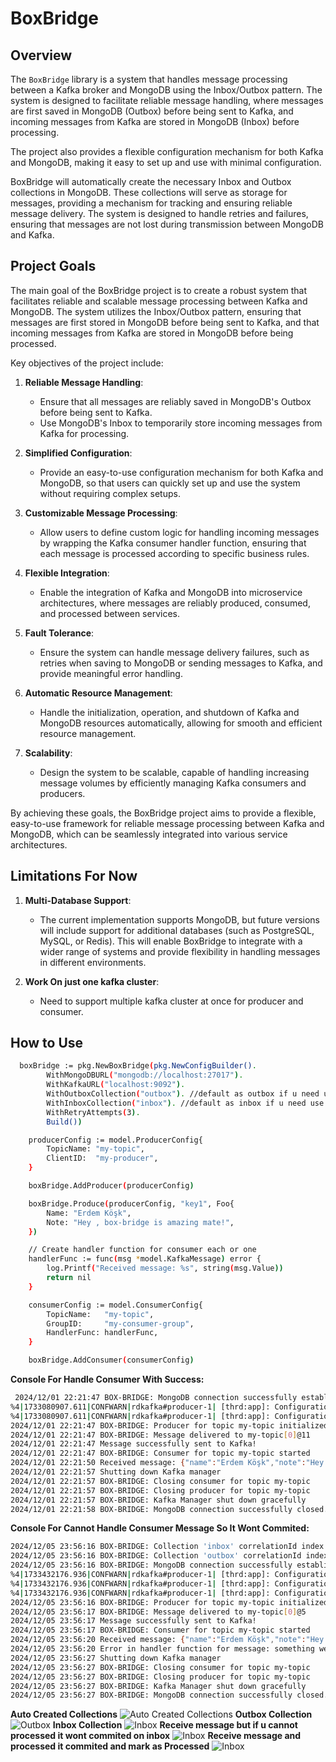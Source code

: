 # BoxBridge

## Overview

The `BoxBridge` library is a system that handles message processing between a Kafka broker and MongoDB using the Inbox/Outbox pattern. The system is designed to facilitate reliable message handling, where messages are first saved in MongoDB (Outbox) before being sent to Kafka, and incoming messages from Kafka are stored in MongoDB (Inbox) before processing.

The project also provides a flexible configuration mechanism for both Kafka and MongoDB, making it easy to set up and use with minimal configuration.

BoxBridge will automatically create the necessary Inbox and Outbox collections in MongoDB. These collections will serve as storage for messages, providing a mechanism for tracking and ensuring reliable message delivery. The system is designed to handle retries and failures, ensuring that messages are not lost during transmission between MongoDB and Kafka.

## Project Goals

The main goal of the BoxBridge project is to create a robust system that facilitates reliable and scalable message processing between Kafka and MongoDB. The system utilizes the Inbox/Outbox pattern, ensuring that messages are first stored in MongoDB before being sent to Kafka, and that incoming messages from Kafka are stored in MongoDB before being processed.

Key objectives of the project include:

1. **Reliable Message Handling**:
   - Ensure that all messages are reliably saved in MongoDB's Outbox before being sent to Kafka.
   - Use MongoDB's Inbox to temporarily store incoming messages from Kafka for processing.

2. **Simplified Configuration**:
   - Provide an easy-to-use configuration mechanism for both Kafka and MongoDB, so that users can quickly set up and use the system without requiring complex setups.

3. **Customizable Message Processing**:
   - Allow users to define custom logic for handling incoming messages by wrapping the Kafka consumer handler function, ensuring that each message is processed according to specific business rules.

4. **Flexible Integration**:
   - Enable the integration of Kafka and MongoDB into microservice architectures, where messages are reliably produced, consumed, and processed between services.

5. **Fault Tolerance**:
   - Ensure the system can handle message delivery failures, such as retries when saving to MongoDB or sending messages to Kafka, and provide meaningful error handling.

6. **Automatic Resource Management**:
   - Handle the initialization, operation, and shutdown of Kafka and MongoDB resources automatically, allowing for smooth and efficient resource management.

7. **Scalability**:
   - Design the system to be scalable, capable of handling increasing message volumes by efficiently managing Kafka consumers and producers.

By achieving these goals, the BoxBridge project aims to provide a flexible, easy-to-use framework for reliable message processing between Kafka and MongoDB, which can be seamlessly integrated into various service architectures.


## Limitations For Now

1. **Multi-Database Support**:
   - The current implementation supports MongoDB, but future versions will include support for additional databases (such as PostgreSQL, MySQL, or Redis). This will enable BoxBridge to integrate with a wider range of systems and provide flexibility in handling messages in different environments.

2. **Work On just one kafka cluster**:
   - Need to support multiple kafka cluster at once for producer and consumer.


## How to Use

```bash
  boxBridge := pkg.NewBoxBridge(pkg.NewConfigBuilder().
		WithMongoDBURL("mongodb://localhost:27017").
		WithKafkaURL("localhost:9092").
		WithOutboxCollection("outbox"). //default as outbox if u need use this and change it
		WithInboxCollection("inbox"). //default as inbox if u need use this and change it
		WithRetryAttempts(3).
		Build())

	producerConfig := model.ProducerConfig{
		TopicName: "my-topic",
		ClientID:  "my-producer",
	}

	boxBridge.AddProducer(producerConfig)

	boxBridge.Produce(producerConfig, "key1", Foo{
		Name: "Erdem Köşk",
		Note: "Hey , box-bridge is amazing mate!",
	})

	// Create handler function for consumer each or one
	handlerFunc := func(msg *model.KafkaMessage) error {
		log.Printf("Received message: %s", string(msg.Value))
		return nil
	}

	consumerConfig := model.ConsumerConfig{
		TopicName:   "my-topic",
		GroupID:     "my-consumer-group",
		HandlerFunc: handlerFunc,
	}

	boxBridge.AddConsumer(consumerConfig)
```
 **Console For Handle Consumer With Success:**
 ```bash
  2024/12/01 22:21:47 BOX-BRIDGE: MongoDB connection successfully established.
%4|1733080907.611|CONFWARN|rdkafka#producer-1| [thrd:app]: Configuration property group.id is a consumer property and will be ignored by this producer instance
%4|1733080907.611|CONFWARN|rdkafka#producer-1| [thrd:app]: Configuration property auto.offset.reset is a consumer property and will be ignored by this producer instance
2024/12/01 22:21:47 BOX-BRIDGE: Producer for topic my-topic initialized
2024/12/01 22:21:47 BOX-BRIDGE: Message delivered to my-topic[0]@11
2024/12/01 22:21:47 Message successfully sent to Kafka!
2024/12/01 22:21:47 BOX-BRIDGE: Consumer for topic my-topic started
2024/12/01 22:21:50 Received message: {"name":"Erdem Köşk","note":"Hey , box-bridge is amazing mate!"}
2024/12/01 22:21:57 Shutting down Kafka manager
2024/12/01 22:21:57 BOX-BRIDGE: Closing consumer for topic my-topic
2024/12/01 22:21:57 BOX-BRIDGE: Closing producer for topic my-topic
2024/12/01 22:21:57 BOX-BRIDGE: Kafka Manager shut down gracefully
2024/12/01 22:21:58 BOX-BRIDGE: MongoDB connection successfully closed.
```   

 **Console For Cannot Handle Consumer Message So It Wont Commited:**
 ```bash
2024/12/05 23:56:16 BOX-BRIDGE: Collection 'inbox' correlationId index created successfully
2024/12/05 23:56:16 BOX-BRIDGE: Collection 'outbox' correlationId index created successfully
2024/12/05 23:56:16 BOX-BRIDGE: MongoDB connection successfully established.
%4|1733432176.936|CONFWARN|rdkafka#producer-1| [thrd:app]: Configuration property group.id is a consumer property and will be ignored by this producer instance
%4|1733432176.936|CONFWARN|rdkafka#producer-1| [thrd:app]: Configuration property enable.auto.commit is a consumer property and will be ignored by this producer instance
%4|1733432176.936|CONFWARN|rdkafka#producer-1| [thrd:app]: Configuration property auto.offset.reset is a consumer property and will be ignored by this producer instance
2024/12/05 23:56:16 BOX-BRIDGE: Producer for topic my-topic initialized
2024/12/05 23:56:17 BOX-BRIDGE: Message delivered to my-topic[0]@5
2024/12/05 23:56:17 Message successfully sent to Kafka!
2024/12/05 23:56:17 BOX-BRIDGE: Consumer for topic my-topic started
2024/12/05 23:56:20 Received message: {"name":"Erdem Köşk","note":"Hey , box-bridge is amazing mate!"}
2024/12/05 23:56:20 Error in handler function for message: something went wrong , it should not commit any offset!
2024/12/05 23:56:27 Shutting down Kafka manager
2024/12/05 23:56:27 BOX-BRIDGE: Closing consumer for topic my-topic
2024/12/05 23:56:27 BOX-BRIDGE: Closing producer for topic my-topic
2024/12/05 23:56:27 BOX-BRIDGE: Kafka Manager shut down gracefully
2024/12/05 23:56:27 BOX-BRIDGE: MongoDB connection successfully closed.
```  


**Auto Created Collections**
![Auto Created Collections](https://i.imgur.com/8W5J0ek.png)
**Outbox Collection**
![Outbox](https://i.imgur.com/nYn2CK5.png)
**Inbox Collection**
![Inbox](https://i.imgur.com/gXoH5R5.png)
**Receive message but if u cannot processed it wont commited on inbox**
![Inbox](https://i.imgur.com/yOpyMOB.png)
**Receive message and processed it commited and mark as Processed**
![Inbox](https://i.imgur.com/CAMyRnJ.png)

